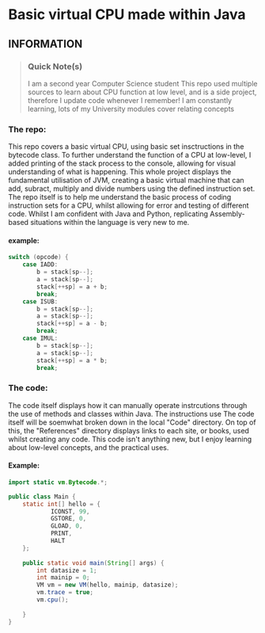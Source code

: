 # Basic virtual CPU made within Java

## INFORMATION

> ### Quick Note(s)
>
> I am a second year Computer Science student
> This repo used multiple sources to learn about CPU function at low level, and is a side project, therefore I update code whenever I remember!
> I am constantly learning, lots of my University modules cover relating concepts
>

### The repo:

<p>This repo covers a basic virtual CPU, using basic set insctructions in the bytecode class. To further understand the function of a CPU at low-level, I added printing of the stack process to the console, allowing for visual understanding of what is happening. This whole project displays the fundamental utilisation of JVM, creating a basic virtual machine that can add, subract, multiply and divide numbers using the defined instruction set. The repo itself is to help me understand the basic process of coding instruction sets for a CPU, whilst allowing for error and testing of different code. Whilst I am confident with Java and Python, replicating Assembly-based situations within the language is very new to me.</p>

#### example:

```Java
switch (opcode) {
	case IADD:
		b = stack[sp--];
		a = stack[sp--];
		stack[++sp] = a + b;
		break;
	case ISUB:
		b = stack[sp--];
		a = stack[sp--];
		stack[++sp] = a - b;
		break;
	case IMUL:
		b = stack[sp--];
		a = stack[sp--];
		stack[++sp] = a * b;
		break;
```

### The code:

<p>The code itself displays how it can manually operate instrcutions through the use of methods and classes within Java. The instructions use The code itself will be soemwhat broken down in the local "Code" directory. On top of this, the "References" directory displays links to each site, or books, used whilst creating any code. This code isn't anything new, but I enjoy learning about low-level concepts, and the practical uses.</p>

#### Example:

```Java
import static vm.Bytecode.*;

public class Main {
	static int[] hello = {
			ICONST, 99,
			GSTORE, 0,
			GLOAD, 0,
			PRINT,
			HALT
	};
	
	public static void main(String[] args) {
		int datasize = 1;
		int mainip = 0;
		VM vm = new VM(hello, mainip, datasize);
		vm.trace = true;
		vm.cpu();
		
	}
}
```

